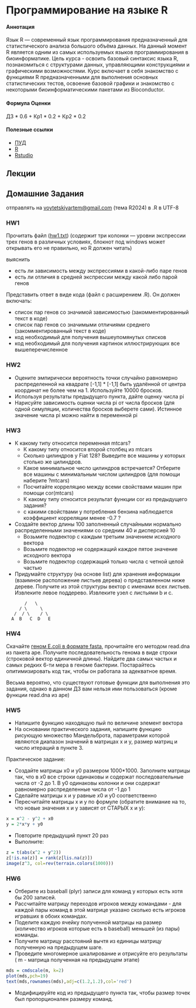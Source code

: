 # Программирование на языке R

#### Аннотация
Язык R — современный язык программирования предназначенный для статистического анализа большого объёма данных. На данный момент R является одним из самых используемых языков программирования в биоинформатике. Цель курса - освоить базовый синтаксис языка R, познакомиться с структурами данных, управляющими конструкциями и графическими возможностями. Курс включает в себя знакомство с функциями R предназначенными для выполнения основных статистических тестов, освоение базовой графики и знакомство с некоторыми биоинформатическими пакетами из Bioconductor.


#### Формула Оценки
ДЗ * 0.6 + Кр1 * 0.2 + Кр2 * 0.2

#### Полезные ссылки
- [ПУД](https://www.hse.ru/edu/courses/900081242)
- [R](https://www.r-project.org/)
- [Rstudio](https://posit.co/download/rstudio-desktop/)

## Лекции


## Домашние Задания

отправлять на [voytetskiyartem@gmail.com](mailto:voytetskiyartem@gmail.com) (тема R2024) в .R в UTF-8

### HW1

Прочитать файл ([hw1.txt](https://github.com/Vladm0z/HSE-Bioinformatics/blob/main/Bioinformatics/MSc/introR/hw1.txt)) (содержит три колонки — уровни экспрессии трех генов в различных условиях, блокнот под windows может открывать его не правильно, но R должен читать)

выяснить
- есть ли зависимость между экспрессиями в какой-либо паре генов
- есть ли отличия в средней экспрессии между какой либо парой генов

Представить ответ в виде кода (файл с расширением .R). Он должен включать:
- список пар генов со значимой зависимостью (закомментированный текст в коде)
- список пар генов со значимыми отличиями среднего (закомментированный текст в коде)
- код необходимый для получения вышеупомянутых списков
- код необходимый для получения картинок иллюстрирующих все вышеперечисленное

### HW2

- Оцените эмпирически вероятность точки случайно равномерно распределенной на квадрате [-1,1] * [-1,1] быть удалённой от центра координат не более чем на 1. Используйте 10000 бросков.
- Используя результаты предыдущего пункта, дайте оценку числа рі
- Нарисуйте зависимость оценки числа рі от числа бросков (для одной симуляции, количества бросков выберете сами). Истинное значение числа рі можно найти в переменной рі


### HW3

- К какому типу относится переменная mtcars?
  - К какому типу относится второй столбец из mtcars
  - Сколько цилиндров у Fiat 128? Выведите все машины у которых столько же цилиндров.
  - Какое минимальное число цилиндров встречается? Отберите все машины с минимальным числом цилиндров (для помощи наберите ?mtcars)
  - Посчитайте корреляцию между всеми свойствами машин при помощи cor(mtcars)
  - К какому типу относится результат функции cor из предыдущего задания?
  - с какими свойствами у потребления бензина наблюдается коэффициент корреляции менее -0.7 ?
- Создайте вектор длины 100 заполненный случайными нормально распределенными значениями со средним 40 и дисперсией 10
  - Возьмите подвектор с каждым третьим значением исходного вектора
  - Возьмите подвектор не содержащий каждое пятое значение исходного вектора
  - Возьмите подвектор содержащий только числа с четной целой частью
- Придумайте структуру (на основе list) для хранения информации (взаимное расположение листьев дерева) о представленном ниже дереве. Получите из этой структуры вектор с именами всех листьев. Извлеките левое поддерево. Извлеките узел с листьями b и с.
```
       /   \
     / \     \
   /  / \    / \
  A  B   C  D   E
```

### HW4

Скачайте [геном E.coli в формате fasta](https://www.ncbi.nlm.nih.gov/nuccore/NC_011750.1?report=fasta), прочитайте его методом read.dna из пакета ape. Получите последовательность генома в виде строки (строковой вектор единичной длины). Найдите два самых частых и самых редких 6-ти мера в геноме бактерии. Постарайтесь опитимизировать код так, чтобы он работала за адекватное время.

Весьма вероятно, что существуют готовые функции для выполнения это задания, однако в данном ДЗ вам нельзя ими пользоваться (кроме функции read.dna из ape)

### HW5

- Напишите функцию находящую пый по величине элемент вектора
- На основании практического задания, напишите функцию рисующую множество Мандельброта, параметрами которой являются диапазон значений в матрицах х и у, размер матриц и число итераций в пункте 3.
  
Практическое задание:
- Создайте матрицы x0 и у0 размером 1000*1000. Заполните матрицы так, что в $x 0$ все строки одинаковы и содержат последовательные числа от -2 до 1. В у0 одинаковы колонки и они содержат равномерно распределенные числа от -1 до 1
- Сделайте матрицы x и у равные $x 0$ и у0 соответственно
- Пересчитайте матрицы x и у по формуле (обратите внимание на то, что новые значения х и у зависят от СТАРЫХ x и у):
```R
x = x^2 - y^2 + x0
y = 2*x*y + y0
```
- Повторите предыдущий пункт 20 раз
- Выполните:
```R
z = t(abs(x^2 + y^2))
z[!is.na(z)] = rank(z[lis.na(z)])
image(z^3, col=rev(terrain.colors(1000)))
```

### HW6

- Отберите из baseball (plyr) записи для команд у которых есть хотя бы 200 записей.
- Рассчитайте матрицу переходов игроков между командами - для каждой пары команд в этой матрице указано сколько есть игроков игравших в обоих командах.
- Поделите каждую ячейку полученной матрицы на размер (количество игроков которые есть в baseball) меньшей (из пары) команды.
- Получите матрицу расстояний вычтя из единицы матрицу полученную на предыдущем шаге.
- Проведите многомерное шкалирование и отрисуйте его результаты ( m - матрица полученная на предыдущем этапе)
```R
mds = cmdscale(m, k=2)
plot(mds,pch=19)
text(mds,rownames(mds),adj=c(1.2,1.2),col='red')
```
- Модифицируйте код из предыдущего пункта так, чтобы размер точек был пропорционален размеру команд.
